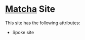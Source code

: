 # [Matcha](https://en.wikipedia.org/wiki/Matcha) Site

This site has the following attributes:
* Spoke site
